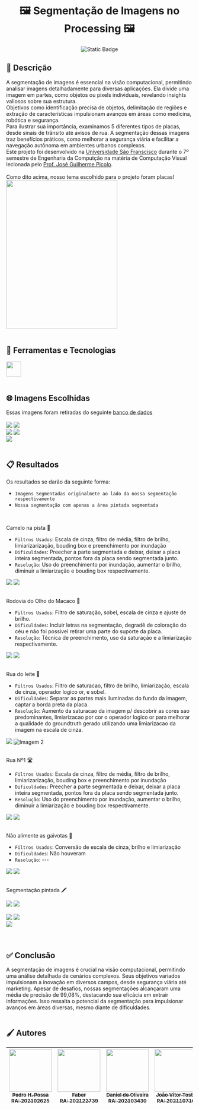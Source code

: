 <h1 align="center">🖼️ Segmentação de Imagens no Processing 🖼️</h1>

<p align="center">
<img alt="Static Badge" src="https://img.shields.io/badge/STATUS-CONCLU%C3%8DDO-green?style=for-the-badge">
</p>

<h2 align="left"> 📝 Descrição </h2>
A segmentação de imagens é essencial na visão computacional, permitindo analisar imagens detalhadamente para diversas aplicações. Ela divide uma imagem em partes, como objetos ou pixels individuais, revelando insights valiosos sobre sua estrutura.
<br>Objetivos como identificação precisa de objetos, delimitação de regiões e extração de características impulsionam avanços em áreas como medicina, robótica e segurança.
<br>Para ilustrar sua importância, examinamos 5 diferentes tipos de placas, desde sinais de trânsito até avisos de rua. A segmentação dessas imagens traz benefícios práticos, como melhorar a segurança viária e facilitar a navegação autônoma em ambientes urbanos complexos.
<br>Este projeto foi desenvolvido na <a href="https://www.usf.edu.br">Universidade São Franscisco</a> durante o 7º semestre de Engenharia da Computção na matéria de Computação Visual lecionada pelo <a href="https://github.com/joguipi">Prof. José Guilherme Picolo</a>.
<br>
<br>
Como dito acima, nosso tema escolhido para o projeto foram placas!
<img src="https://pbs.twimg.com/media/GCcsHE8XYAAzsxz?format=jpg&name=medium" width="300" height="400" align="center"/>
<br>
<br>
<h2 align="left">🧮 Ferramentas e Tecnologias </h2>
<a href="https://processing.org/">
  <img src="https://cdn.jsdelivr.net/gh/devicons/devicon@latest/icons/processing/processing-original.svg" width="40" height="40"/>
</a>
<br>
<br>

<h2 align="left"> 🌐 Imagens Escolhidas </h2>
Essas imagens foram retiradas do seguinte <a href="https://www.cse.cuhk.edu.hk/leojia/projects/hsaliency/dataset.html">banco de dados</a>
<br><br>

<body>
<div class="container">
    <img src="https://i.imgur.com/EOpTQwm.jpeg" >
    <img src="https://i.imgur.com/kAH92c8.jpeg" >
</div>
</body>

<body>
<div class="container">
    <img src="https://i.imgur.com/O1OErkp.jpeg" >
    <img src="https://i.imgur.com/exKJnus.jpeg" >
</div>
</body>

<body>
<div class="container">
    <img src="https://i.imgur.com/1CVUvJl.jpeg" >
</div>
</body>
     

<br>
<h2 align="left"> 📋 Resultados </h2>
Os resultados se darão da seguinte forma:
<br>

- `Imagens Segmentadas originalmete ao lado da nossa segmentação respectivamente`
- `Nossa segmentação com apenas a área pintada segmentada`
  
<br>

Camelo na pista 🐫
- `Filtros Usados`: Escala de cinza, filtro de média, filtro de brilho, limiarizarização, bouding box e preenchimento por inundação
- `Dificuldades`: Preecher a parte segmentada e deixar, deixar a placa inteira segmentada, pontos fora da placa sendo segmentada junto.
- `Resolução`: Uso do preenchimento por inundação, aumentar o brilho, diminuir a limiarização e bouding box respectivamente.
<body>
<div class="container">
    <img src="https://i.imgur.com/10ZMg6v.png" >
    <img src="https://i.imgur.com/0aeZDJo.jpeg" >
</div>
</body>
<br>

Rodovia do Olho do Macaco 🐒
- `Filtros Usados`: Filtro de saturação, sobel, escala de cinza e ajuste de brilho.
- `Dificuldades`: Incluir letras na segmentação, degradê de coloração do céu e não foi possivel retirar uma parte do suporte da placa.
- `Resolução`: Técnica de preenchimento, uso da saturação e a limiarização respectivamente.
<body>
<div class="container">
    <img src="https://i.imgur.com/07fyXKs.png">
    <img src="https://i.imgur.com/bDK8ZaD.jpeg">
</div>
</body>
<br>

Rua do leite 🐄
- `Filtros Usados`: Filtro de saturacao, filtro de brilho, limiarização, escala de cinza, operador logico or, e sobel.
- `Dificuldades`: Separar as partes mais iluminadas do fundo da imagem, captar a borda preta da placa.
- `Resolução`: Aumento da saturacao da imagem p/ descobrir as cores sao predominantes, limiarizacao por cor o operador logico or para melhorar a qualidade do groundtruth gerado utilizando uma limiarizacao da imagem na escala de cinza.
<body>
<div class="container">
    <img src="https://i.imgur.com/XuSHPrm.png">
    <img src="https://i.imgur.com/ZOHhkHf.jpeg" alt="Imagem 2">
</div>
</body>
<br>

Rua Nº1 🛣️
- `Filtros Usados`: Escala de cinza, filtro de média, filtro de brilho, limiarizarização, bouding box e preenchimento por inundação
- `Dificuldades`: Preecher a parte segmentada e deixar, deixar a placa inteira segmentada, pontos fora da placa sendo segmentada junto.
- `Resolução`: Uso do preenchimento por inundação, aumentar o brilho, diminuir a limiarização e bouding box respectivamente.

<body>
<div class="container">
    <img src="https://i.imgur.com/ddLRKay.png" >
    <img src="https://i.imgur.com/iN6oQWL.jpeg" >
</div>
</body>
<br>

Não alimente as gaivotas 🍟
- `Filtros Usados`: Conversão de escala de cinza, brilho e limiarização
- `Dificuldades`: Não houveram
- `Resolução`: ---
<body>
<div class="container">
    <img src="https://i.imgur.com/79W078n.png" >
    <img src="https://i.imgur.com/uU44wAx.jpeg" >
</div>
</body>
<br>

Segmentação pintada 🖍️
<body>
<div class="container">
    <img src="https://i.imgur.com/f6cCu3W.jpeg" >
    <img src="https://i.imgur.com/3JbN8pX.jpeg">
</div>
</body>
<br>
<body>
<div class="container">
    <img src="https://i.imgur.com/2fvrqS1.jpeg" >
    <img src="https://i.imgur.com/424M9CO.jpeg" >
</div>
</body>

<body>
<div class="container">
    <img src="https://i.imgur.com/oZ2gTrB.jpeg" >
</div>
</body>
<br>
<br>


<h2 align="left">✅ Conclusão </h2>
A segmentação de imagens é crucial na visão computacional, permitindo uma análise detalhada de cenários complexos. Seus objetivos variados impulsionam a inovação em diversos campos, desde segurança viária até marketing. Apesar de desafios, nossas segmentações alcançaram uma média de precisão de 99,08%, destacando sua eficácia em extrair informações. Isso ressalta o potencial da segmentação para impulsionar avanços em áreas diversas, mesmo diante de dificuldades.
<br>
<br>
<h2 align="left">🖌️ Autores </h2>

| [<img loading="lazy" src="https://avatars.githubusercontent.com/u/146893811?v=4" width=115><br><sub>Pedro H. Possa<br>RA: 202102625</sub>](https://github.com/pedrohpossa) | [<img loading="lazy" src="https://avatars.githubusercontent.com/u/145297917?v=4" width=115><br><sub>Faber<br>RA: 202122739</sub>](https://github.com/faber-junior) | [<img loading="lazy" src="https://avatars.githubusercontent.com/u/146894068?v=4" width=115><br><sub>Daniel de Oliveira<br>RA: 202103430</sub>](https://github.com/olvdan) | [<img loading="lazy" src="https://avatars.githubusercontent.com/u/146894760?v=4" width=115><br><sub>João Vitor Tosto<br>RA: 202110716 </sub>](https://github.com/zacktosto) | [<img loading="lazy" src="https://avatars.githubusercontent.com/u/99860324?v=4" width=115><br><sub>Matheus Franco<br>RA: 202107447</sub>](https://github.com/Matiobiribo) |
|:---: | :---: | :---: | :---: | :---: |
